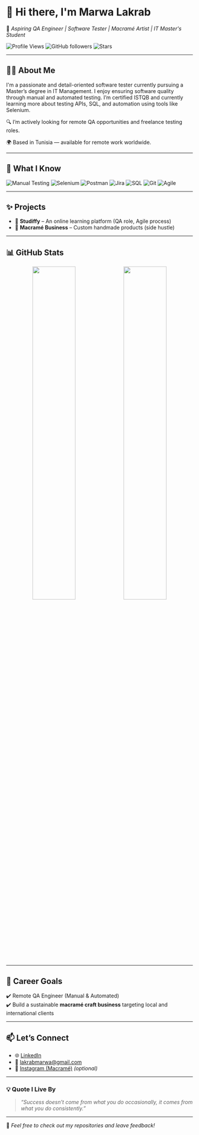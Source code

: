 # 👋 Hi there, I'm Marwa Lakrab

🎯 *Aspiring QA Engineer | Software Tester | Macramé Artist | IT Master's Student*

![Profile Views](https://komarev.com/ghpvc/?username=marwalakrab&style=flat-square)
![GitHub followers](https://img.shields.io/github/followers/marwalakrab?style=social)
![Stars](https://img.shields.io/github/stars/marwalakrab?style=social)

---

## 👩‍💻 About Me

I'm a passionate and detail-oriented software tester currently pursuing a Master’s degree in IT Management. I enjoy ensuring software quality through manual and automated testing. I’m certified ISTQB and currently learning more about testing APIs, SQL, and automation using tools like Selenium.

🔍 I’m actively looking for remote QA opportunities and freelance testing roles.

🌍 Based in Tunisia — available for remote work worldwide.

---

## 🧪 What I Know

![Manual Testing](https://img.shields.io/badge/Testing-Manual-informational?style=flat&logo=testing-library)
![Selenium](https://img.shields.io/badge/Selenium-Java-yellowgreen?style=flat&logo=selenium)
![Postman](https://img.shields.io/badge/API%20Testing-Postman-orange?style=flat&logo=postman)
![Jira](https://img.shields.io/badge/Tracking-Jira-blue?style=flat&logo=jira)
![SQL](https://img.shields.io/badge/Database-SQL-lightgrey?style=flat&logo=mysql)
![Git](https://img.shields.io/badge/Version%20Control-Git-orange?style=flat&logo=git)
![Agile](https://img.shields.io/badge/Agile-Scrum-brightgreen?style=flat&logo=agile)

---

## ✨ Projects

- 🎯 **Studiffy** – An online learning platform (QA role, Agile process)
- 🎨 **Macramé Business** – Custom handmade products (side hustle)

---

## 📊 GitHub Stats
<p align="center">
  <img src="https://github-readme-stats.vercel.app/api?username=marwa&theme=radical&show_icons=true&hide_border=true&border_radius=10" width="48%" />
  <img src="https://github-readme-streak-stats.herokuapp.com?user=marwa&theme=radical&hide_border=true&border_radius=10" width="48%" />
</p>


---

## 💼 Career Goals

✔️ Remote QA Engineer (Manual & Automated)  
✔️ Build a sustainable **macramé craft business** targeting local and international clients

---

## 📫 Let’s Connect

- 🌐 [LinkedIn](https://www.linkedin.com/in/marwa-lakrab/)
- 📧 lakrabmarwa@gmail.com
- 🧵 [Instagram (Macramé)](https://www.instagram.com/your-macrame-page/) *(optional)*

---

### 💡 Quote I Live By

> *“Success doesn’t come from what you do occasionally, it comes from what you do consistently.”*

---

🔁 *Feel free to check out my repositories and leave feedback!*
